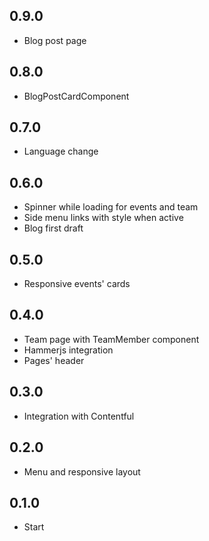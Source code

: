 ## 0.9.0
* Blog post page

## 0.8.0
* BlogPostCardComponent

## 0.7.0
* Language change

## 0.6.0
* Spinner while loading for events and team
* Side menu links with style when active
* Blog first draft

## 0.5.0
* Responsive events' cards

## 0.4.0
* Team page with TeamMember component
* Hammerjs integration
* Pages' header

## 0.3.0
* Integration with Contentful

## 0.2.0
* Menu and responsive layout

## 0.1.0
* Start
